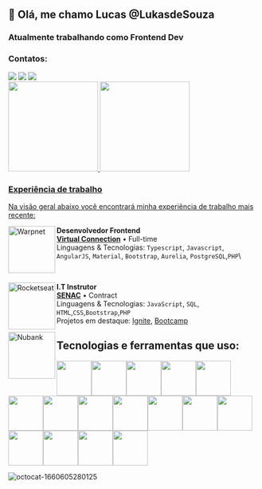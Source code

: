 <h2>👋 Olá, me chamo Lucas @LukasdeSouza </h2>

<h3> Atualmente trabalhando como Frontend Dev <h3>
   
### Contatos:

<div>
<a href = "mailto:contato@lucas_souza.s11@hotmail.com"><img src="https://img.shields.io/badge/Gmail-D14836?style=for-the-badge&logo=gmail&logoColor=white" target="_blank"></a>
<a href="https://www.linkedin.com/in/lucas-de-souza-silva-227185211/" target="_blank"><img src="https://img.shields.io/badge/-LinkedIn-%230077B5?style=for-the-badge&logo=linkedin&logoColor=white" target="_blank"></a>
 <a href="https://api.whatsapp.com/send?phone=5534992461158&text=Oi%20Lucas!">
<img src="https://img.shields.io/badge/WhatsApp-25D366?style=for-the-badge&logo=whatsapp&logoColor=white">
 </a>
</div>

<div>
<a href="https://github.com/LukasdeSouza">
<img height="180em" src="https://github-readme-stats.vercel.app/api/top-langs/?username=LukasdeSouza&layout=compact&langs_count=7&theme=dracula"/>
<img height="180em" src="https://github-readme-stats.vercel.app/api?username=LukasdeSouza&show_icons=true&theme=dracula&include_all_commits=true&count_private=true"/>
</div>
   
### Experiência de trabalho
Na visão geral abaixo você encontrará minha experiência de trabalho mais recente:

[<img align="left" height="94px" width="94px" alt="Warpnet" src="https://www.spacex.com/static/images/share.jpg"/>](https://www.spacex.com/)

**Desenvolvedor Frontend** \
[**Virtual Connection**](https://www.spacex.com/) • Full-time \
Linguagens & Tecnologias: `Typescript`, `Javascript`, `AngularJS`, `Material`, `Bootstrap`, `Aurelia`, `PostgreSQL`,`PHP`\

<br/>

[<img align="left" height="94px" width="94px" alt="Rocketseat" src="https://yt3.ggpht.com/ytc/AKedOLQkXnYChXAHOeBQLzwhk1_BHYgUXs6ITQOakoeNoQ=s900-c-k-c0x00ffffff-no-rj"/>](https://rocketseat.com.br/)

**I.T Instrutor** \
[**SENAC**](https://rocketseat.com.br/) • Contract \
Linguagens & Tecnologias: `JavaScript`, `SQL`, `HTML`,`CSS`,`Bootstrap`,`PHP`\
Projetos em destaque: [Ignite](), [Bootcamp]()
<br/>

[<img align="left" height="94px" width="94px" alt="Nubank" src="https://nubank.com.br/images/nu-icon.png?v=2"/>](https://nubank.com.br/)



<h2> Tecnologias e ferramentas que uso: </h2>

<img src="https://cdn.jsdelivr.net/gh/devicons/devicon/icons/typescript/typescript-original.svg" width="70" heigth="70" /><img src="https://cdn.jsdelivr.net/gh/devicons/devicon/icons/javascript/javascript-original.svg" width="70" heigth="70"/><img src="https://cdn.jsdelivr.net/gh/devicons/devicon/icons/angularjs/angularjs-original.svg" width="70" heigth="70" /><img src="https://cdn.jsdelivr.net/gh/devicons/devicon/icons/react/react-original.svg" width="70" heigth="70" /><img src="https://cdn.jsdelivr.net/gh/devicons/devicon/icons/nuxtjs/nuxtjs-original.svg" width="70" heigth="70" /><img src="https://cdn.jsdelivr.net/gh/devicons/devicon/icons/nodejs/nodejs-original.svg" width="70" heigth="70" /><img src="https://cdn.jsdelivr.net/gh/devicons/devicon/icons/npm/npm-original-wordmark.svg" width="70" heigth="70" /><img src="https://cdn.jsdelivr.net/gh/devicons/devicon/icons/php/php-original.svg" width="70" heigth="70" /><img src="https://cdn.jsdelivr.net/gh/devicons/devicon/icons/postgresql/postgresql-original.svg" width="70" heigth="70" /><img src="https://cdn.jsdelivr.net/gh/devicons/devicon/icons/python/python-original.svg" width="70" heigth="70" /><img src="https://cdn.jsdelivr.net/gh/devicons/devicon/icons/sass/sass-original.svg" width="70" heigth="70"  /><img src="https://cdn.jsdelivr.net/gh/devicons/devicon/icons/tailwindcss/tailwindcss-original-wordmark.svg" width="70" heigth="70" /><img src="https://cdn.jsdelivr.net/gh/devicons/devicon/icons/bootstrap/bootstrap-original.svg" width="70" heigth="70" /><img src="https://cdn.jsdelivr.net/gh/devicons/devicon/icons/materialui/materialui-original.svg" width="70" heigth="70" /><img src="https://cdn.jsdelivr.net/gh/devicons/devicon/icons/git/git-original.svg" width="70" heigth="70"/><img src="https://cdn.jsdelivr.net/gh/devicons/devicon/icons/figma/figma-original.svg" width="70" heigth="70"/>
   
          


![octocat-1660605280125](https://user-images.githubusercontent.com/99886292/184736435-658295bb-a6bb-4810-961f-93cb5f2781ba.png)
          
          
          
        

<!---
LukasdeSouza/LukasdeSouza is a ✨ special ✨ repository because its `README.md` (this file) appears on your GitHub profile.
You can click the Preview link to take a look at your changes.
--->
